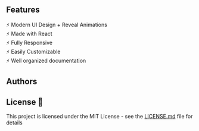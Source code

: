 ## Features

⚡️ Modern UI Design + Reveal Animations\
⚡️ Made with React\
⚡️ Fully Responsive\
⚡️ Easily Customizable\
⚡️ Well organized documentation



## Authors



## License 📄

This project is licensed under the MIT License - see the [LICENSE.md](LICENSE.md) file for details

